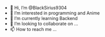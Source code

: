 - 👋 Hi, I’m @BlackSirius9304
- 👀 I’m interested in programming and Anime
- 🌱 I’m currently learning Backend
- 💞️ I’m looking to collaborate on ...
- 📫 How to reach me ...

<!---
BlackSirius9304/BlackSirius9304 is a ✨ special ✨ repository because its `README.md` (this file) appears on your GitHub profile.
You can click the Preview link to take a look at your changes.
--->
